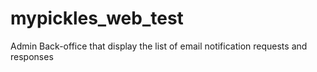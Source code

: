 # mypickles_web_test
Admin Back-office that display the list of email notification requests and responses
